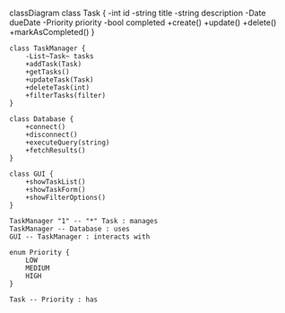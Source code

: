 classDiagram
    class Task {
        -int id
        -string title
        -string description
        -Date dueDate
        -Priority priority
        -bool completed
        +create()
        +update()
        +delete()
        +markAsCompleted()
    }

    class TaskManager {
        -List~Task~ tasks
        +addTask(Task)
        +getTasks()
        +updateTask(Task)
        +deleteTask(int)
        +filterTasks(filter)
    }

    class Database {
        +connect()
        +disconnect()
        +executeQuery(string)
        +fetchResults()
    }

    class GUI {
        +showTaskList()
        +showTaskForm()
        +showFilterOptions()
    }

    TaskManager "1" -- "*" Task : manages
    TaskManager -- Database : uses
    GUI -- TaskManager : interacts with

    enum Priority {
        LOW
        MEDIUM
        HIGH
    }

    Task -- Priority : has